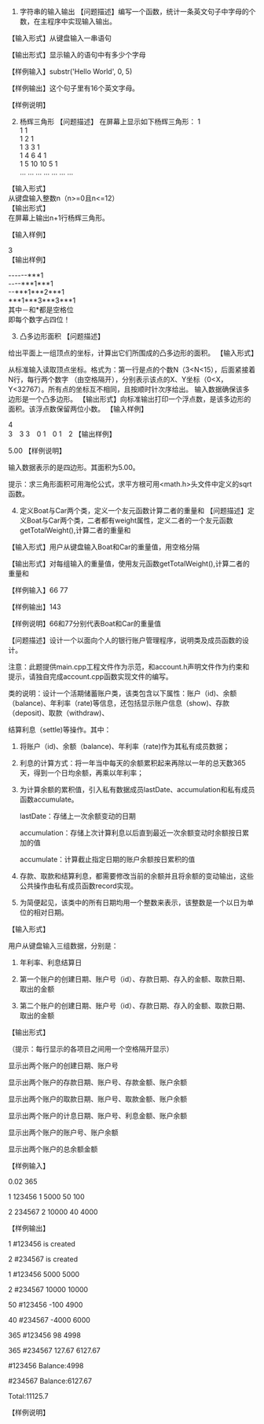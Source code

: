 1. 字符串的输入输出
【问题描述】编写一个函数，统计一条英文句子中字母的个数，在主程序中实现输入输出。

【输入形式】从键盘输入一串语句

【输出形式】显示输入的语句中有多少个字母

【样例输入】substr('Hello World', 0, 5)

【样例输出】这个句子里有16个英文字母。

【样例说明】

2. 杨辉三角形
【问题描述】
在屏幕上显示如下杨辉三角形：
                             1  
                         1      1  
                     1      2      1  
                 1       3     3       1  
             1       4      6      4       1  
         1       5      10     10      5       1  
    ...     ...      ...     ...      ...      ...      ...  

【输入形式】  
从键盘输入整数n（n>=0且n<=12）  
【输出形式】  
在屏幕上输出n+1行杨辉三角形。  

【输入样例】   

3  
【输出样例】  


------\*\*\*1  
----\*\*\*1\*\*\*1  
--\*\*\*1\*\*\*2\*\*\*1  
\*\*\*1\*\*\*3\*\*\*3\*\*\*1  
其中－和*都是空格位  
即每个数字占四位！  

3. 凸多边形面积
【问题描述】

给出平面上一组顶点的坐标，计算出它们所围成的凸多边形的面积。
【输入形式】

从标准输入读取顶点坐标。格式为：第一行是点的个数N（3<N<15），后面紧接着N行，每行两个数字 （由空格隔开），分别表示该点的X、Y坐标（0<X，Y<32767）。所有点的坐标互不相同，且按顺时针次序给出。
输入数据确保该多边形是一个凸多边形。
【输出形式】向标准输出打印一个浮点数，是该多边形的面积。该浮点数保留两位小数。
【输入样例】 


4                                                              
3　3
3　0
1　0
1　2
【输出样例】

5.00
【样例说明】

输入数据表示的是四边形。其面积为5.00。

提示：求三角形面积可用海伦公式，求平方根可用<math.h>头文件中定义的sqrt函数。

4. 定义Boat与Car两个类，定义一个友元函数计算二者的重量和
【问题描述】定义Boat与Car两个类，二者都有weight属性，定义二者的一个友元函数getTotalWeight(),计算二者的重量和

【输入形式】用户从键盘输入Boat和Car的重量值，用空格分隔

【输出形式】对每组输入的重量值，使用友元函数getTotalWeight(),计算二者的重量和

【样例输入】66 77

【样例输出】143

【样例说明】66和77分别代表Boat和Car的重量值

【问题描述】设计一个以面向个人的银行账户管理程序，说明类及成员函数的设计。


注意：此题提供main.cpp工程文件作为示范，和account.h声明文件作为约束和提示，请独自完成account.cpp函数实现文件的编写。

类的说明：设计一个活期储蓄账户类，该类包含以下属性：账户（id)、余额（balance)、年利率（rate)等信息，还包括显示账户信息（show)、存款（deposit)、取款（withdraw)、

结算利息（settle)等操作。其中：

1. 将账户（id)、余额（balance)、年利率（rate)作为其私有成员数据；

2. 利息的计算方式：将一年当中每天的余额累积起来再除以一年的总天数365天，得到一个日均余额，再乘以年利率；

3. 为计算余额的累积值，引入私有数据成员lastDate、accumulation和私有成员函数accumulate。

   lastDate：存储上一次余额变动的日期

   accumulation：存储上次计算利息以后直到最近一次余额变动时余额按日累加的值

   accumulate：计算截止指定日期的账户余额按日累积的值

4. 存款、取款和结算利息，都需要修改当前的余额并且将余额的变动输出，这些公共操作由私有成员函数record实现。

5. 为简便起见，该类中的所有日期均用一个整数来表示，该整数是一个以日为单位的相对日期。


【输入形式】

用户从键盘输入三组数据，分别是：

1. 年利率、利息结算日

2. 第一个账户的创建日期、账户号（id）、存款日期、存入的金额、取款日期、取出的金额

3. 第二个账户的创建日期、账户号（id）、存款日期、存入的金额、取款日期、取出的金额

【输出形式】

（提示：每行显示的各项目之间用一个空格隔开显示）

显示出两个账户的创建日期、账户号

显示出两个账户的存款日期、账户号、存款金额、账户余额

显示出两个账户的取款日期、账户号、取款金额、账户余额

显示出两个账户的计息日期、账户号、利息金额、账户余额

显示出两个账户的账户号、账户余额

显示出两个账户的总余额金额

【样例输入】

0.02 365

1 123456 1 5000 50 100

2 234567 2 10000 40 4000


【样例输出】

1 #123456 is created

2 #234567 is created

1 #123456 5000 5000

2 #234567 10000 10000

50 #123456 -100 4900

40 #234567 -4000 6000

365 #123456 98 4998

365 #234567 127.67 6127.67

#123456 Balance:4998

#234567 Balance:6127.67

Total:11125.7


【样例说明】


